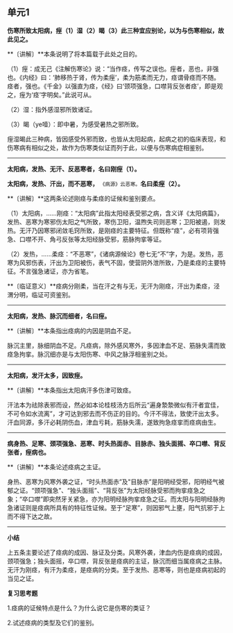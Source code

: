 ## 单元1

**伤寒所致太阳病，痓（1）湿（2）暍（3）此三种宜应别论，以为与伤寒相似，故此见之。**

**〔讲解〕**本条说明了将本篇载于此处之目的。

（1）痓：成无己《注解伤寒论》说：“当作痉，传写之误也。痓者，恶也，非强也。《内经》曰：‘肺移热于肾，传为柔痓’，柔为筋柔而无力，痉谓骨痉而不随。痉者，强也。《千金》以强直为痉，《经》曰‘颈项强急，口噤背反张者痉’，即是观之，痓为‘痉’字明矣。”此说可从。

（2）湿：指外感湿邪所致诸证。

（3）暍（ye噎）：即中暑，为感受暑热之邪所致。

痓湿暍此三种病，皆因感受外邪而致，也皆从太阳起病，起病之初的临床表现，和伤寒病有相似之处，故作为伤寒类似证而列于此，以便与伤寒病症相鉴别。

------

**太阳病，发热、无汗、反恶寒者，名曰刚痓（1）。**

**太阳病，发热、汗出，而不恶寒，** <small>《病源》云恶寒。</small>**名曰柔痓（2）。**

**〔讲解〕**这两条论述刚痉与柔痉的证候和鉴别要点。

（1）太阳病，……刚痉：“太阳病”此指太阳经表受邪之病，含义详《太阳病篇》，发热、恶寒为寒邪伤太阳之气所致，寒伤卫阳，温煦失司则恶寒；卫阳被遏，则发热。无汗乃因寒邪闭敛毛窍所致，是刚痉的主要特征。但既称“痉”，必有项背强急、口噤不开、角弓反张等太阳经脉受邪，筋脉拘挛等证。

（2）发热，……柔痉：“不恶寒”，《诸病源候论》卷七无“不”字，为是。发热，恶寒为风邪伤表，汗出为卫阳被伤，表气不固，使营阴外泄所致，乃是柔痉的主要特征。不言强急诸证，亦为省笔。

**〔临证意义〕**痉病分刚柔，当在汗之有与无，无汗为刚痉，汗出为柔痉，泾渭分明，临证可资鉴别。

------

**太阳病，发热、脉沉而细者，名曰痓。**

**〔讲解〕**本条指出痉病的内因是阴血不足。

脉沉主里，脉细阴血不足。凡痉病，除外感风寒外，多因津血不足、筋脉失濡而致痉急拘挛。脉沉细亦是与太阳伤寒、中风之脉浮相鉴别之处。

------

**太阳病，发汗太多，因致痓。**

**〔讲解〕**本条指出太阳病汗多伤津可致痉。

汗法本为祛除表邪而设，然必如本论桂枝汤方后所云“遍身漐漐微似有汗者宜佳，不可令如水流离”，才可达到邪去而不伤正的目的。今汗不得法，致使汗出太多。汗血同源，多汗必耗阴伤血，津血亏耗，筋脉失濡，遂致拘急痉挛而痉病由生。

------

**病身热、足寒、颈项强急、恶寒、时头热面赤、目脉赤、独头面摇、卒口噤、背反张者，痓病也。**

**〔讲解〕**本条论述痉病之主证。

身热、恶寒为风寒外袭之证，“时头热面赤”及"目脉赤”是阳明经受邪，阳明经气被郁之证。“颈项强急”、“独头面摇”、“背反张”为太阳经脉受邪而拘挛痉急之象；“卒口噤”即突然牙关紧急，亦为阳明经脉拘挛痉急之征。而太阳与阳明经脉拘急诸证则是痉病所具有的特征性证候。至于“足寒”，则因邪气上壅，阳气抗邪于上而不得下达之故。

------

**小结**

上五条主要论述了痉病的成因、脉证及分类。风寒外袭，津血内伤是痉病的成因，颈项强急；独头面摇，卒口噤，背反张是痉病的主证，脉沉而细当属痉病之主脉。无汗为刚痉，有汗为柔痉，是痉病的分类。至于发热、恶寒等，则也是痉病初起的当见之证。

**复习思考题**

1.痉病的证候特点是什么？为什么说它是伤寒的类证？

2.试述痉病的类型及它们的鉴别。